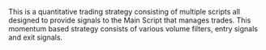 This is a quantitative trading strategy consisting of multiple scripts all designed to provide signals to the Main Script that manages trades. This momentum based strategy consists of various volume filters, entry signals and exit signals. 
